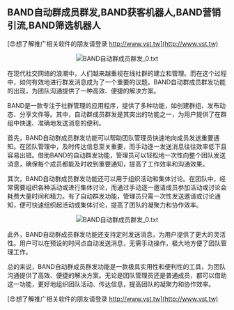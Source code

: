 ## **BAND自动群成员群发,BAND获客机器人,BAND营销引流,BAND筛选机器人**

[😍想了解推广相关软件的朋友请登录 http://www.vst.tw](http://www.vst.tw)

 <center><img src="https://vst.tw/MP4/tuiguang/png/2.png" alt="BAND自动群成员群发_0.txt"></center>

在现代社交网络的浪潮中，人们越来越重视在线社群的建立和管理。而在这个过程中，如何有效地进行群发消息成为了一个重要的议题。BAND自动群成员群发功能的出现，为团队沟通提供了一种高效、便捷的解决方案。

BAND是一款专注于社群管理的应用程序，提供了多种功能，如创建群组、发布动态、分享文件等。其中，自动群成员群发是其突出的功能之一，为用户提供了在群组中快速、准确地发送消息的便利。

首先，BAND自动群成员群发功能可以帮助团队管理员快速地向成员发送重要通知。在团队管理中，及时传达信息至关重要，而手动逐一发送消息往往效率低下且容易出错。借助BAND的自动群发功能，管理员可以轻松地一次性向整个团队发送消息，确保每个成员都能及时收到重要通知，提高了工作效率和沟通效果。

其次，BAND自动群成员群发功能还可以用于组织活动和集体讨论。在团队中，经常需要组织各种活动或进行集体讨论，而通过手动逐一邀请成员参加活动或讨论会耗费大量时间和精力。有了自动群发功能，管理员只需一次性发送邀请或讨论通知，便可快速组织起活动或集体讨论，提高了团队的凝聚力和协作效率。

 <center><img src="https://vst.tw/MP4/tuiguang/png/6.png" alt="BAND自动群成员群发_0.txt"></center>

此外，BAND自动群成员群发功能还支持定时发送消息，为用户提供了更大的灵活性。用户可以在预设的时间点自动发送消息，无需手动操作，极大地方便了团队管理工作。

总的来说，BAND自动群成员群发功能是一款极具实用性和便利性的工具，为团队沟通提供了高效、便捷的解决方案。无论是团队管理员还是普通成员，都可以借助这一功能，更好地组织团队活动、传达信息，提高团队的凝聚力和协作效率。

[😍想了解推广相关软件的朋友请登录 http://www.vst.tw](http://www.vst.tw)



